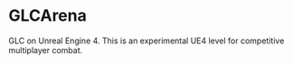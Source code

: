 # GLCArena

GLC on Unreal Engine 4. This is an experimental UE4 level for competitive multiplayer combat.
